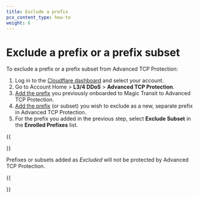 ```yaml
---
title: Exclude a prefix
pcx_content_type: how-to
weight: 6
---
```


# Exclude a prefix or a prefix subset

To exclude a prefix or a prefix subset from Advanced TCP Protection:

1. Log in to the [Cloudflare dashboard](https://dash.cloudflare.com) and select your account.
2. Go to Account Home > **L3/4 DDoS** > **Advanced TCP Protection**.
3. [Add the prefix](/ddos-protection/advanced-ddos-systems/how-to/add-prefix/) you previously onboarded to Magic Transit to Advanced TCP Protection.
4. [Add the prefix](/ddos-protection/advanced-ddos-systems/how-to/add-prefix/) (or subset) you wish to exclude as a new, separate prefix in Advanced TCP Protection.
5. For the prefix you added in the previous step, select **Exclude Subset** in the **Enrolled Prefixes** list.

{{<Aside type="note">}}

Prefixes or subsets added as _Excluded_ will not be protected by Advanced TCP Protection.

{{</Aside>}}